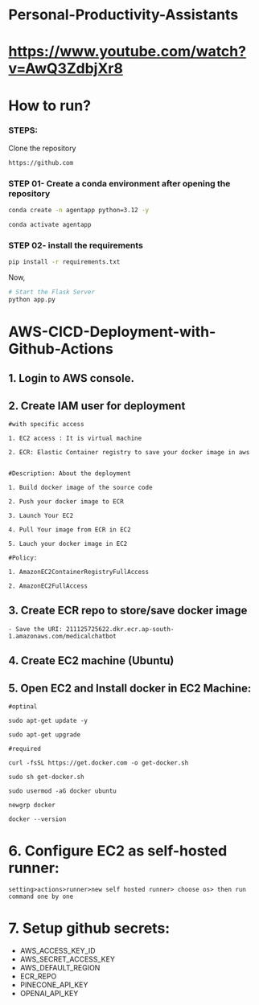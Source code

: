 # Personal-Productivity-Assistants

# https://www.youtube.com/watch?v=AwQ3ZdbjXr8

# How to run?

### STEPS:

Clone the repository

```bash
https://github.com
```

### STEP 01- Create a conda environment after opening the repository

```bash
conda create -n agentapp python=3.12 -y
```

```bash
conda activate agentapp
```

### STEP 02- install the requirements

```bash
pip install -r requirements.txt
```

Now,

```bash
# Start the Flask Server
python app.py
```

# AWS-CICD-Deployment-with-Github-Actions

## 1. Login to AWS console.

## 2. Create IAM user for deployment

    #with specific access

    1. EC2 access : It is virtual machine

    2. ECR: Elastic Container registry to save your docker image in aws


    #Description: About the deployment

    1. Build docker image of the source code

    2. Push your docker image to ECR

    3. Launch Your EC2

    4. Pull Your image from ECR in EC2

    5. Lauch your docker image in EC2

    #Policy:

    1. AmazonEC2ContainerRegistryFullAccess

    2. AmazonEC2FullAccess

## 3. Create ECR repo to store/save docker image

    - Save the URI: 211125725622.dkr.ecr.ap-south-1.amazonaws.com/medicalchatbot

## 4. Create EC2 machine (Ubuntu)

## 5. Open EC2 and Install docker in EC2 Machine:

    #optinal

    sudo apt-get update -y

    sudo apt-get upgrade

    #required

    curl -fsSL https://get.docker.com -o get-docker.sh

    sudo sh get-docker.sh

    sudo usermod -aG docker ubuntu

    newgrp docker

    docker --version

# 6. Configure EC2 as self-hosted runner:

    setting>actions>runner>new self hosted runner> choose os> then run command one by one

# 7. Setup github secrets:

- AWS_ACCESS_KEY_ID
- AWS_SECRET_ACCESS_KEY
- AWS_DEFAULT_REGION
- ECR_REPO
- PINECONE_API_KEY
- OPENAI_API_KEY
